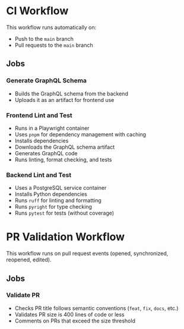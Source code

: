 # CI Workflow

This workflow runs automatically on:
- Push to the `main` branch
- Pull requests to the `main` branch

## Jobs

### Generate GraphQL Schema
- Builds the GraphQL schema from the backend
- Uploads it as an artifact for frontend use

### Frontend Lint and Test
- Runs in a Playwright container
- Uses `pnpm` for dependency management with caching
- Installs dependencies
- Downloads the GraphQL schema artifact
- Generates GraphQL code
- Runs linting, format checking, and tests

### Backend Lint and Test
- Uses a PostgreSQL service container
- Installs Python dependencies
- Runs `ruff` for linting and formatting
- Runs `pyright` for type checking
- Runs `pytest` for tests (without coverage)

# PR Validation Workflow

This workflow runs on pull request events (opened, synchronized, reopened, edited).

## Jobs

### Validate PR
- Checks PR title follows semantic conventions (`feat`, `fix`, `docs`, etc.)
- Validates PR size is 400 lines of code or less
- Comments on PRs that exceed the size threshold
